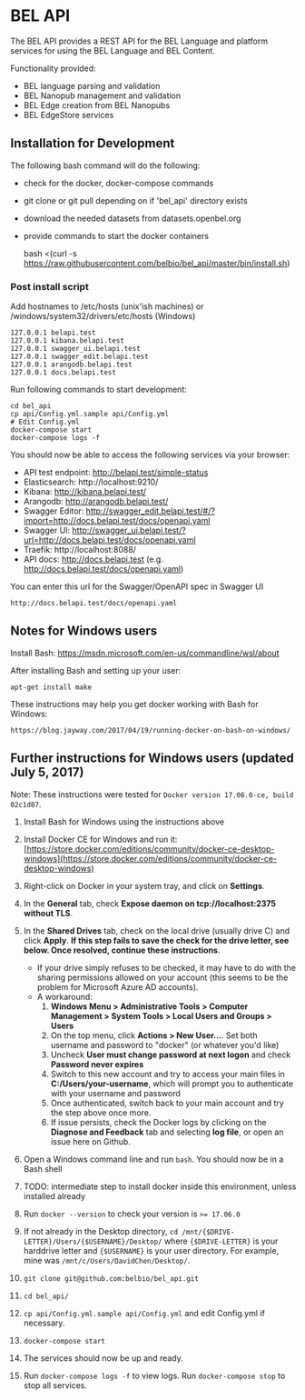 # BEL API

The BEL API provides a REST API for the BEL Language and platform services
for using the BEL Language and BEL Content.

Functionality provided:

* BEL language parsing and validation
* BEL Nanopub management and validation
* BEL Edge creation from BEL Nanopubs
* BEL EdgeStore services

## Installation for Development

The following bash command will do the following:

* check for the docker, docker-compose commands
* git clone or git pull depending on if 'bel_api' directory exists
* download the needed datasets from datasets.openbel.org
* provide commands to start the docker containers

    bash <(curl -s https://raw.githubusercontent.com/belbio/bel_api/master/bin/install.sh)


###  Post install script

Add hostnames to /etc/hosts (unix'ish machines) or /windows/system32/drivers/etc/hosts (Windows)

    127.0.0.1 belapi.test
    127.0.0.1 kibana.belapi.test
    127.0.0.1 swagger_ui.belapi.test
    127.0.0.1 swagger_edit.belapi.test
    127.0.0.1 arangodb.belapi.test
    127.0.0.1 docs.belapi.test

Run following commands to start development:

    cd bel_api
    cp api/Config.yml.sample api/Config.yml
    # Edit Config.yml
    docker-compose start
    docker-compose logs -f


You should now be able to access the following services via your browser:

* API test endpoint:  http://belapi.test/simple-status
* Elasticsearch: http://localhost:9210/
* Kibana: http://kibana.belapi.test/
* Arangodb: http://arangodb.belapi.test/
* Swagger Editor: http://swagger_edit.belapi.test/#/?import=http://docs.belapi.test/docs/openapi.yaml
* Swagger UI: http://swagger_ui.belapi.test/?url=http://docs.belapi.test/docs/openapi.yaml
* Traefik:  http://localhost:8088/
* API docs: http://docs.belapi.test  (e.g. http://docs.belapi.test/docs/openapi.yaml)

You can enter this url for the Swagger/OpenAPI spec in Swagger UI

    http://docs.belapi.test/docs/openapi.yaml


## Notes for Windows users

Install Bash: https://msdn.microsoft.com/en-us/commandline/wsl/about

After installing Bash and setting up your user:

    apt-get install make

These instructions may help you get docker working with Bash for Windows:

    https://blog.jayway.com/2017/04/19/running-docker-on-bash-on-windows/
	

## Further instructions for Windows users (updated July 5, 2017)
Note: These instructions were tested for `Docker version 17.06.0-ce, build 02c1d87`.

1. Install Bash for Windows using the instructions above
2. Install Docker CE for Windows and run it:
 [https://store.docker.com/editions/community/docker-ce-desktop-windows](https://store.docker.com/editions/community/docker-ce-desktop-windows)

3. Right-click on Docker in your system tray, and click on **Settings**.
4. In the **General** tab, check **Expose daemon on tcp://localhost:2375 without TLS**.
5. In the **Shared Drives** tab, check on the local drive (usually drive C) and click **Apply**. **If this step fails to save the check for the drive letter, see below. Once resolved, continue these instructions**.
	* If your drive simply refuses to be checked, it may have to do with the sharing permissions allowed on your account (this seems to be the problem for Microsoft Azure AD accounts).
	* A workaround: 
		1. **Windows Menu > Administrative Tools > Computer Management > System Tools > Local Users and Groups > Users**
		2. On the top menu, click **Actions > New User...**. Set both username and password to "docker" (or whatever you'd like)
		3. Uncheck **User must change password at next logon** and check **Password never expires**
		4. Switch to this new account and try to access your main files in **C:/Users/your-username**, which will prompt you to authenticate with your username and password
		5. Once authenticated, switch back to your main account and try the step above once more.
		6. If issue persists, check the Docker logs by clicking on the **Diagnose and Feedback** tab and selecting **log file**, or open an issue here on Github.
6. Open a Windows command line and run `bash`. You should now be in a Bash shell
7. TODO: intermediate step to install docker inside this environment, unless installed already
8. Run `docker --version` to check your version is `>= 17.06.0`
9. If not already in the Desktop directory, `cd /mnt/{$DRIVE-LETTER}/Users/{$USERNAME}/Desktop/` where `{$DRIVE-LETTER}` is your harddrive letter and `{$USERNAME}` is your user directory. For example, mine was `/mnt/c/Users/DavidChen/Desktop/`.
10. `git clone git@github.com:belbio/bel_api.git`
11. `cd bel_api/`
12. `cp api/Config.yml.sample api/Config.yml` and edit Config.yml if necessary.
13. `docker-compose start`
14. The services should now be up and ready.
15. Run `docker-compose logs -f` to view logs. Run `docker-compose stop` to stop all services.
